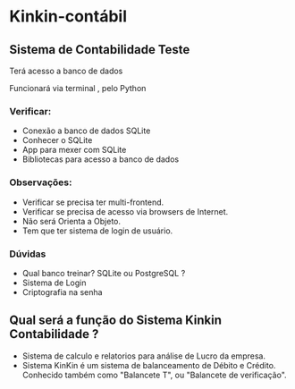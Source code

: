 # Kinkin-contábil

## Sistema de Contabilidade Teste

Terá acesso a banco de dados

Funcionará via terminal , pelo Python 

### Verificar:

- Conexão a banco de dados SQLite
- Conhecer o SQLite 
- App para mexer com SQLite 
- Bibliotecas para acesso a banco de dados 


### Observações:
- Verificar se precisa ter multi-frontend.
- Verificar se precisa de acesso via browsers de Internet.
- Não será Orienta a Objeto.
- Tem que ter sistema de login de usuário.

### Dúvidas

* Qual banco treinar? SQLite ou PostgreSQL ?
* Sistema de Login
* Criptografia na senha 

## Qual será a função do Sistema Kinkin Contabilidade ?

* Sistema de calculo e relatorios para análise de Lucro da empresa. 
* Sistema KinKin é um sistema de balanceamento de Débito e Crédito.  Conhecido também como "Balancete T", ou "Balancete de verificação".


